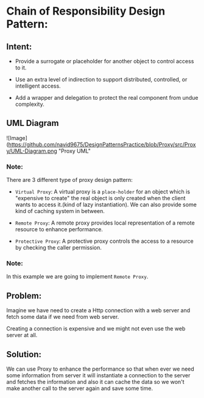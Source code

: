 # Chain of Responsibility Design Pattern:
    
   ## Intent:
   - Provide a surrogate or placeholder for another object to control access to it.
    
   - Use an extra level of indirection to support distributed, controlled, or intelligent access.
    
   - Add a wrapper and delegation to protect the real component from undue complexity.

   ## UML Diagram
   ![Image](https://github.com/navid9675/DesignPatternsPractice/blob/Proxy/src/Proxy/UML-Diagram.png "Proxy UML"

   ### Note:
   
   There are 3 different type of proxy design pattern:
   
   - `Virtual Proxy`: A virtual proxy is a `place-holder` for an object which is "expensive to create" the 
   real object is only created when the client wants to access it.(kind of lazy instantiation). 
   We can also provide some kind of caching system in between.
   
   - `Remote Proxy`: A remote proxy provides local representation of a remote resource to enhance performance.
    
   - `Protective Proxy`: A protective proxy controls the access to a resource by checking the caller permission.
   
   ### Note:  
   In this example we are going to implement `Remote Proxy`.
   
   ## Problem:
   Imagine we have need to create a Http connection with a web server and fetch some data if we need from web server.
   
   Creating a connection is expensive and we might not even use the web server at all.
    
   ## Solution:
   We can use Proxy to enhance the performance so that when ever we need some information from server it will
   instantiate a connection to the server and fetches the information and also it can cache the data so we won't 
   make another call to the server again and save some time.
   
